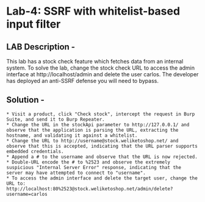 # Lab-4: SSRF with whitelist-based input filter
## LAB Description - 
This lab has a stock check feature which fetches data from an internal system. To solve the lab, change the stock check URL to access the admin interface at http://localhost/admin and delete the user carlos. The developer has deployed an anti-SSRF defense you will need to bypass.

## Solution - 
    * Visit a product, click "Check stock", intercept the request in Burp Suite, and send it to Burp Repeater.
    * Change the URL in the stockApi parameter to http://127.0.0.1/ and observe that the application is parsing the URL, extracting the hostname, and validating it against a whitelist.
    * Change the URL to http://username@stock.weliketoshop.net/ and observe that this is accepted, indicating that the URL parser supports embedded credentials.
    * Append a # to the username and observe that the URL is now rejected.
    * Double-URL encode the # to %2523 and observe the extremely suspicious "Internal Server Error" response, indicating that the server may have attempted to connect to "username".
    * To access the admin interface and delete the target user, change the URL to:
    http://localhost:80%2523@stock.weliketoshop.net/admin/delete?username=carlos